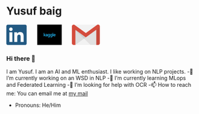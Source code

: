 # Yusuf baig

[![linkedin](https://github.com/YusufBaig7/YusufBaig7/blob/master/images/Webp.net-resizeimage.png)](https://www.linkedin.com/in/yusufbaig419174194/)&nbsp;&nbsp;&nbsp;&nbsp;&nbsp;&nbsp;&nbsp;[![kaggle](https://github.com/YusufBaig7/YusufBaig7/blob/master/images/Webp.net-resizeimage%20(2).png)](https://www.kaggle.com/mirzayusuf)&nbsp;&nbsp;&nbsp;&nbsp;&nbsp;&nbsp;&nbsp;[![mail](https://github.com/YusufBaig7/YusufBaig7/blob/master/images/gmail.png)](mailto:baig.yusuf.cr7@gmail.com)


### Hi there 👋

I am Yusuf. I am an AI and ML enthusiast. I like working on NLP projects.
 -🔭 I’m currently working on an WSD in NLP
 -🌱 I’m currently learning MLops and Federated Learning 
 -🤔 I’m looking for help with OCR 
 -📫 How to reach me: You can email me at [my mail](mailto:baig.yusuf.cr7@gmail.com)
 - Pronouns: He/Him
